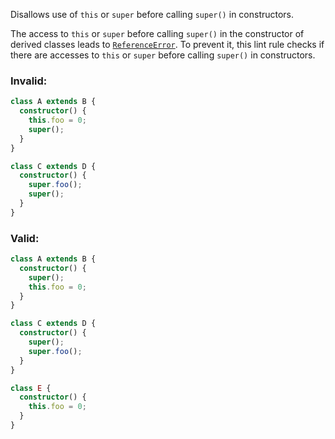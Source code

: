 Disallows use of `this` or `super` before calling `super()` in constructors.

The access to `this` or `super` before calling `super()` in the constructor of
derived classes leads to [`ReferenceError`]. To prevent it, this lint rule
checks if there are accesses to `this` or `super` before calling `super()` in
constructors.

[`ReferenceError`]: https://developer.mozilla.org/en-US/docs/Web/JavaScript/Reference/Global_Objects/ReferenceError

### Invalid:

```typescript
class A extends B {
  constructor() {
    this.foo = 0;
    super();
  }
}

class C extends D {
  constructor() {
    super.foo();
    super();
  }
}
```

### Valid:

```typescript
class A extends B {
  constructor() {
    super();
    this.foo = 0;
  }
}

class C extends D {
  constructor() {
    super();
    super.foo();
  }
}

class E {
  constructor() {
    this.foo = 0;
  }
}
```
